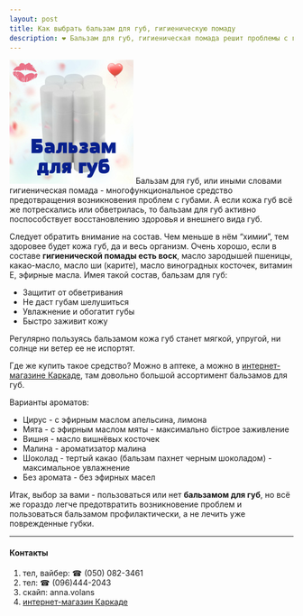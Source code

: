 ```yaml
---
layout: post
title: Как выбрать бальзам для губ, гигиеническую помаду
description: ❤ Бальзам для губ, гигиеническая помада решит проблемы с губами, предотвратит их возникновение. Консультант. ☎ (050) 082-3461 вайбер
---
```


![бальзам для губ](/images/balsam-220x220.jpg) Бальзам для губ, или иными словами гигиеническая помада - многофункциональное средство предотвращения возникновения проблем с губами. А если кожа губ всё же потрескались или обветрилась, то бальзам для губ активно поспособствует восстановлению здоровья и внешнего вида губ.

<!--break-->

Следует обратить внимание на состав. Чем меньше в нём “химии”, тем здоровее будет кожа губ, да и весь организм. Очень хорошо, если в составе **гигиенической помады есть воск**, масло зародышей пшеницы, какао-масло, масло ши (карите),  масло виноградных косточек, витамин Е, эфирные масла. Имея такой состав, бальзам для губ:

* Защитит от обветривания
* Не даст губам шелушиться
* Увлажнение и обогатит губы
* Быстро заживит кожу

Регулярно пользуясь бальзамом кожа губ станет мягкой, упругой, ни солнце ни ветер ее не испортят.

Где же купить такое средство? Можно в аптеке, а можно в [интернет-магазине Каркаде](http://karkade.com.ua/balzamy-dlya-gub/balzam-dlya-gub-v-tube.html), там довольно большой ассортимент бальзамов для губ.

Варианты ароматов:

* Цирус - с эфирным маслом апельсина, лимона
* Мята - с эфирным маслом мяты - максимально бістрое заживление
* Вишня - масло вишнёвых косточек
* Малина - ароматизатор малина
* Шоколад - тертый какао (бальзам пахнет черным шоколадом) - максимальное увлажнение
* Без аромата - без эфирных масел


Итак, выбор за вами - пользоваться или нет **бальзамом для губ**, но всё же гораздо легче предотвратить возникновение проблем и пользоваться бальзамом  профилактически, а не лечить уже поврежденные губки. 

------

#### Контакты
1. тел, вайбер: ☎ (050) 082-3461
2. тел: ☎  (096)444-2043
3. скайп: anna.volans
4. [интернет-магазин Каркаде](http://karkade.com.ua)
